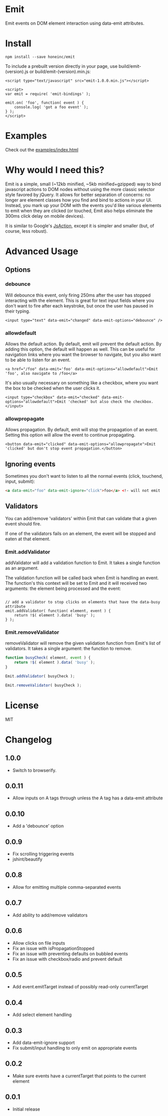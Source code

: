 # Emit

Emit events on DOM element interaction using data-emit attributes.

# Install

```
npm install --save honeinc/emit
```

To include a prebuilt version directly in your page, use build/emit-(version).js or build/emit-(version).min.js:

```
<script type="text/javascript" src="emit-1.0.0.min.js"></script>

<script>
var emit = require( 'emit-bindings' );

emit.on( 'foo', function( event ) {
    console.log( 'got a foo event' );
} );
</script>

```

# Examples

Check out the [examples/index.html](examples/index.html)

# Why would I need this?

Emit is a simple, small (~12kb minified, ~5kb minified+gzipped) way to bind javascript actions to DOM nodes without
using the more classic selector style favored by jQuery. It allows for better separation of concerns: no longer
are element classes how you find and bind to actions in your UI. Instead, you mark up your DOM with the events
you'd like various elements to emit when they are clicked (or touched, Emit also helps eliminate the 300ms click
delay on mobile devices).

It is similar to Google's [JsAction](https://github.com/google/jsaction), except it is simpler and smaller (but, of
course, less robust).

# Advanced Usage

## Options

### debounce

Will debounce this event, only firing 250ms after the user has stopped interacting with the element. This is
great for text input fields where you don't want to fire after each keystroke, but once the user has paused
in their typing.

```
<input type="text" data-emit="changed" data-emit-options="debounce" />
```

### allowdefault

Allows the default action. By default, emit will prevent the default action. By adding this option, the
default will happen as well. This can be useful for navigation links where you want the browser to
navigate, but you also want to be able to listen for an event.

```
<a href="/foo" data-emit='foo' data-emit-options="allowdefault">Emit 'foo', also navigate to /foo</a>
```

It's also usually necessary on something like a checkbox, where you want the box to be checked when
the user clicks it.

```
<input type="checkbox" data-emit="checked" data-emit-options="allowdefault">Emit 'checked' but also check the checkbox.</input>
```

### allowpropagate

Allows propagation. By default, emit will stop the propagation of an event. Setting this option will
allow the event to continue propagating.

```
<button data-emit="clicked" data-emit-options="allowpropagate">Emit 'clicked' but don't stop event propagation.</button>
```

## Ignoring events

Sometimes you don't want to listen to all the normal events (click, touchend, input, submit):

```html
<a data-emit="foo" data-emit-ignore="click">foo</a> <!- will not emit 'foo' when clicked -->
```
## Validators

You can add/remove 'validators' within Emit that can validate that a given event should fire.

If one of the validators fails on an element, the event will be stopped and eaten at that element.

### Emit.addValidator

addValidator will add a validation function to Emit. It takes a single function as an argument.

The validation function will be called back when Emit is handling an event. The function's this
context will be set to Emit and it will received two arguments: the element being processed and
the event:

```javasscript

// add a validator to stop clicks on elements that have the data-busy attribute
emit.addValidator( function( element, event ) {
    return !$( element ).data( 'busy' );
} );

```

### Emit.removeValidator

removeValidator will remove the given validation function from Emit's list of validators. It takes
a single argument: the function to remove.

```javascript
function busyCheck( element, event ) {
    return !$( element ).data( 'busy' );
}

Emit.addValidator( busyCheck );

Emit.removeValidator( busyCheck );
```

# License

MIT

# Changelog
1.0.0
------
* Switch to browserify.

0.0.11
------
* Allow inputs on A tags through unless the A tag has a data-emit attribute

0.0.10
------
* Add a 'debounce' option

0.0.9
-----
* Fix scrolling triggering events
* jshint/beautify

0.0.8
-----
* Allow for emitting multiple comma-separated events

0.0.7
-----
* Add ability to add/remove validators

0.0.6
-----
* Allow clicks on file inputs
* Fix an issue with isPropagationStopped
* Fix an issue with preventing defaults on bubbled events
* Fix an issue with checkbox/radio and prevent default

0.0.5
-----
* Add event.emitTarget instead of possibly read-only currentTarget

0.0.4
-----
* Add select element handling

0.0.3
-----
* Add data-emit-ignore support
* Fix submit/input handling to only emit on appropriate events

0.0.2
-----
* Make sure events have a currentTarget that points to the current element

0.0.1
-----
* Initial release

